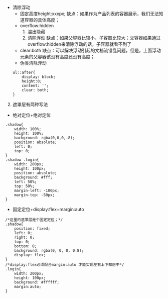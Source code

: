 - 清除浮动
    + 固定高度height:xxxpx; 
    缺点：如果作为产品列表的容器展示，我们无法知道容器的具体高度；
    + overflow:hidden
        1. 溢出隐藏
        2. 清除浮动
    缺点：如果父容器比较小，子容器比较大；父容器如果通过overflow:hidden来清除浮动的话，子容器就看不到了
    + clear:both
    缺点：可以解决浮动引起的文档流错乱问题，但是，上面浮动元素的父容器该没有高度还没有高度；
    + 伪类清除浮动
    ```
    ul::after{
        display: block;
        height:0;
        content: '';
        clear: both;
    }
    ```
2. 遮罩层有两种写法
+ 绝对定位+绝对定位
```
.shadow{
    width: 100%;
    height: 100%;
    background: rgba(0,0,0,.8);
    position: absolute;
    left: 0;
    top: 0;
}
.shadow .login{
    width: 200px;
    height: 100px;
    position: absolute;
    background: #fff;
    left: 50%;
    top: 50%;
    margin-left: -100px;
    margin-top: -50px;
}
```
+ 固定定位+display:flex+margin:auto
```
/*这里的遮罩层是个固定定位；*/
.shadow{
    position: fixed;
    left: 0;
    right: 0;
    top: 0;
    bottom: 0;
    background: rgba(0, 0, 0, 0.8);
    display: flex;
}
/*display:flex必须配合margin:auto 才能实现左右上下都居中*/
.login{
    width: 200px;
    height: 100px;
    background: #ffffff;
    margin:auto;
}
```











